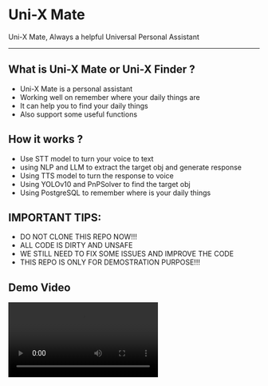# Uni-X Mate
Uni-X Mate, Always a helpful Universal Personal Assistant

----

## What is Uni-X Mate or Uni-X Finder ? 
 - Uni-X Mate is a personal assistant
 - Working well on remember where your daily things are
 - It can help you to find your daily things
 - Also support some useful functions

## How it works ?
 - Use STT model to turn your voice to text
 - using NLP and LLM to extract the target obj and generate response
 - Using TTS model to turn the response to voice
 - Using YOLOv10 and PnPSolver to find the target obj
 - Using PostgreSQL to remember where is your daily things

## IMPORTANT TIPS:
 - DO NOT CLONE THIS REPO NOW!!!
 - ALL CODE IS DIRTY AND UNSAFE
 - WE STILL NEED TO FIX SOME ISSUES AND IMPROVE THE CODE
 - THIS REPO IS ONLY FOR DEMOSTRATION PURPOSE!!!

 ## Demo Video
<video src="./Video/final_version_compressed.mp4"></video>